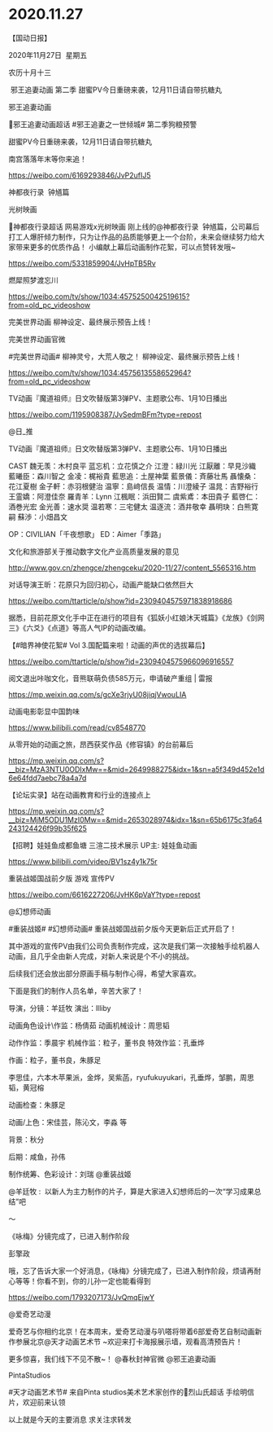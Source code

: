 ﻿#  2020.11.27
【国动日报】

2020年11月27日  星期五


农历十月十三


 邪王追妻动画 第二季 甜蜜PV今日重磅来袭，12月11日请自带抗糖丸

邪王追妻动画               


邪王追妻动画超话 #邪王追妻之一世倾城# 第二季狗粮预警

甜蜜PV今日重磅来袭，12月11日请自带抗糖丸

南宫落落年末等你来追！

https://weibo.com/6169293846/JvP2ufIJ5




神都夜行录  钟馗篇

光树映画                    


神都夜行录超话 网易游戏x光树映画
刚上线的@神都夜行录  钟馗篇，公司幕后打工人爆肝倾力制作，只为让作品的品质能够更上一个台阶，未来会继续努力给大家带来更多的优质作品！
小编献上幕后动画制作花絮，可以点赞转发哦~

https://weibo.com/5331859904/JvHpTB5Rv


燃犀照梦渡忘川

https://weibo.com/tv/show/1034:4575250042519615?from=old_pc_videoshow

完美世界动画 柳神设定、最终展示预告上线！


完美世界动画官微                     


#完美世界动画# 柳神灵兮，大荒人敬之！
柳神设定、最终展示预告上线！

https://weibo.com/tv/show/1034:4575613558652964?from=old_pc_videoshow




TV动画『魔道祖师』日文吹替版第3弹PV、主题歌公布、1月10日播出

https://weibo.com/1195908387/JvSedmBFm?type=repost

@日_推                            

TV动画『魔道祖师』日文吹替版第3弹PV、主题歌公布、1月10日播出

CAST
魏无羡：木村良平
蓝忘机：立花慎之介
江澄：緑川光
江厭離：早見沙織
藍曦臣：森川智之
金凌：梶裕貴
藍思追：土屋神葉
藍景儀：斉藤壮馬
聶懐桑：花江夏樹
金子軒：赤羽根健治
温寧：島﨑信長
温情：川澄綾子
温晁：吉野裕行
王霊嬌：阿澄佳奈
羅青羊：Lynn
江楓眠：浜田賢二
虞紫鳶：本田貴子
藍啓仁：酒巻光宏
金光善：速水奨
温若寒：三宅健太
温逐流：酒井敬幸
聶明玦：白熊寛嗣
蘇渉：小畑昌文

OP：CIVILIAN「千夜想歌」
ED：Aimer「季路」




文化和旅游部关于推动数字文化产业高质量发展的意见

http://www.gov.cn/zhengce/zhengceku/2020-11/27/content_5565316.htm


对话导演王昕：花原只为回归初心，动画产能缺口依然巨大

https://weibo.com/ttarticle/p/show?id=2309404575971838918686

据悉，目前花原文化手中正在进行的项目有《狐妖小红娘沐天城篇》《龙族》《剑网三》《六爻》《点道》等高人气IP的动画改编。

【#暗界神使花絮# Vol 3.国配篇来啦！动画的声优的选拔幕后】

https://weibo.com/ttarticle/p/show?id=2309404575966096916557

阅文退出咔咖文化，音熊联萌负债585万元，申请破产重组 | 雷报

https://mp.weixin.qq.com/s/gcXe3rjyU08jiqjVwouLIA

动画电影彰显中国韵味

https://www.bilibili.com/read/cv8548770

从零开始的动画之旅，昂西获奖作品《修容镇》的台前幕后

https://mp.weixin.qq.com/s?__biz=MzA3NTU0ODIxMw==&mid=2649988275&idx=1&sn=a5f349d452e1d6e64fdd7aebc78a4a7d


【论坛实录】站在动画教育和行业的连接点上

https://mp.weixin.qq.com/s?__biz=MjM5ODU1MzI0Mw==&mid=2653028974&idx=1&sn=65b6175c3fa64243124426f99b35f625


【招聘】娃娃鱼成都鱼塘 三渲二技术展示 UP主: 娃娃鱼动画

https://www.bilibili.com/video/BV1sz4y1k75r




重装战姬国战前夕版 游戏 宣传PV


https://weibo.com/6616227206/JvHK6pVaY?type=repost

@幻想师动画                            

#重装战姬# #幻想师动画#
重装战姬国战前夕版今天更新后正式开启了！

其中游戏的宣传PV由我们公司负责制作完成，这次是我们第一次接触手绘机器人动画，且几乎全由新人完成，对新人来说是个不小的挑战。

后续我们还会放出部分原画手稿与制作心得，希望大家喜欢。

下面是我们的制作人员名单，辛苦大家了！

导演，分镜：羊廷牧
演出：llliby

动画角色设计\作监：杨倩茹
动画机械设计：周思韬

动作作监：季晨宇
机械作监：粒子，董书良
特效作监：孔垂烨

作画：粒子，董书良，朱豚足

李思佳，六本木苹果派，金烨，吴紫菡，ryufukuyukari，孔垂烨，邹鹏，周思韬，黄冠榕

动画检查：朱豚足

动画/上色：宋佳芸，陈沁文，李淼 等

背景：秋分

后期：咸鱼，孙伟

制作统筹、色彩设计：刘瑞
@重装战姬  


@羊廷牧 :  以新人为主力制作的片子，算是大家进入幻想师后的一次“学习成果总结”吧

～

《咏梅》分镜完成了，已进入制作阶段

彭擎政                    


哦，忘了告诉大家一个好消息，《咏梅》分镜完成了，已进入制作阶段，烦请再耐心等等！你看不到，你的儿孙一定也能看得到

https://weibo.com/1793207173/JvQmqEjwY

@爱奇艺动漫                            

爱奇艺与你相约北京！在本周末，爱奇艺动漫与叭嗒将带着6部爱奇艺自制动画新作参展北京@天才动画艺术节 ~欢迎来打卡海报展示墙，观看高清预告片！

更多惊喜，我们线下不见不散~！ @春秋封神官微 @邪王追妻动画  




















PintaStudios                    


#天才动画艺术节# 来自Pinta studios美术艺术家创作的烈山氏超话 手绘明信片，欢迎前来认领



















以上就是今天的主要消息
求关注求转发










